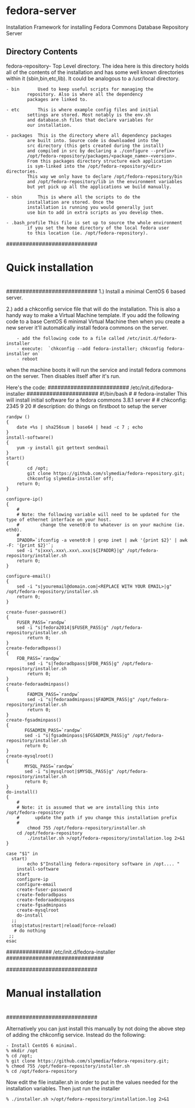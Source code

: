 # fedora-server
Installation Framework for installing Fedora Commons Database Repository Server

Directory Contents
-------------------

 fedora-repository-	Top Level directory. The idea here is this directory 
			holds all of the contents of the installation and 
			has some well known directories within it 
			(sbin,bin,etc,lib). It could be analogous to a 
			/usr/local directory. 

	- bin 		Used to keep useful scripts for managing the 
			repository. Also is where all the dependency 
			packages are linked to. 
			
	- etc		This is where example config files and initial 
			settings are stored. Most notably is the env.sh 
			and database.sh files that declare variables for
			our installation. 
	
	- packages	This is the directory where all dependency packages
			are built into. Source code is downloaded into the 
			src directory (this gets created during the install) 
			and compiled in src by declaring a ./configure --prefix=
			/opt/fedora-repository/packages/<package_name>-<version>.
			From this packages directory structure each application 
			is sym-linked into the /opt/fedora-repository/<dir> directories. 
			This way we only have to declare /opt/fedora-repository/bin 
			and /opt/fedora-repository/lib in the environment variables 
			but yet pick up all the applications we build manually. 
	
	- sbin		This is where all the scripts to do the
			installation are stored. Once the 
			installation is running you would generally just 
			use bin to add in extra scripts as you develop them. 
			
	- .bash_profile	This file is set up to source the whole environment 
			if you set the home directory of the local fedora user 
			to this location (ie. /opt/fedora-repository).

############################
#
# Quick installation
#
############################
  1.)  Install a minimal CentOS 6 based server. 
  
  2.) add a chkconfig service file that will do the installation. This is also a handy way to make a Virtual Machine template. If you add the following code to a base CentOS 6 minimal Virtual Machine then when you create a new server it'll automatically install fedora commons on the server. 
  
 		- add the following code to a file called /etc/init.d/fedora-installer
 		- execute:  `chkconfig --add fedora-installer; chkconfig fedora-installer on`
 		- reboot 
 when the machine boots it will run the service and install fedora commons on the server. Then disables itself after it's run. 

Here's the code:
######################### /etc/init.d/fedora-installer ######################
	#!/bin/bash
	#
	# fedora-installer This will install initial software for a fedora commons 3.8.1 server
	# 
	# chkconfig: 2345 9 20
	# description: do things on firstboot to setup the server

	randpw ()
	{
		date +%s | sha256sum | base64 | head -c 7 ; echo
	}
	install-software()
	{
		yum -y install git gettext sendmail
	}
	start()
	{
	    	cd /opt;
	    	git clone https://github.com/slymedia/fedora-repository.git;
	    	chkconfig slymedia-installer off;
		return 0;
	}

	configure-ip()
	{
		#
		# Note: the following variable will need to be updated for the type of ethernet interface on your host. 
		#        change the venet0:0 to whatever is on your machine (ie. eth0). 
		#
		IPADDR=`ifconfig -a venet0:0 | grep inet | awk '{print $2}' | awk -F: '{print $2}'`;
		sed -i "s|xxx\.xxx\.xxx\.xxx|${IPADDR}|g" /opt/fedora-repository/installer.sh
		return 0;
	}

	configure-email()
	{
		sed -i "s|youremail@domain.com|<REPLACE WITH YOUR EMAIL>|g" /opt/fedora-repository/installer.sh
		return 0;
	}

	create-fuser-password()
	{
		FUSER_PASS=`randpw`
		sed -i "s|fedora2014|$FUSER_PASS|g" /opt/fedora-repository/installer.sh
	        return 0;
	}
	create-fedoradbpass()
	{
	 	FDB_PASS=`randpw`
	        sed -i "s|fedoradbpass|$FDB_PASS|g" /opt/fedora-repository/installer.sh
	        return 0;
	}
	create-fedoraadminpass()
	{
	        FADMIN_PASS=`randpw`
	        sed -i "s|fedoraadminpass|$FADMIN_PASS|g" /opt/fedora-repository/installer.sh
	        return 0;
	}
	create-fgsadminpass()
	{
	       FGSADMIN_PASS=`randpw`
	       sed -i "s|fgsadminpass|$FGSADMIN_PASS|g" /opt/fedora-repository/installer.sh
	       return 0;
	}
	create-mysqlroot()
	{
	       MYSQL_PASS=`randpw`
	       sed -i "s|mysqlroot|$MYSQL_PASS|g" /opt/fedora-repository/installer.sh
	       return 0;
	}
	do-install()
	{
		#
		# Note: it is assumed that we are installing this into /opt/fedora-repository
		#      update the path if you change this installation prefix
		#
	        chmod 755 /opt/fedora-repository/installer.sh
		cd /opt/fedora-repository
	        ./installer.sh >/opt/fedora-repository/installation.log 2>&1
	}

	case "$1" in
	  start)
	    	echo $"Installing fedora-repository software in /opt.... "
		install-software
		start
		configure-ip
		configure-email
		create-fuser-password
		create-fedoradbpass
		create-fedoraadminpass
		create-fgsadminpass
		create-mysqlroot
		do-install
	  ;;
	  stop|status|restart|reload|force-reload)
	   # do nothing
	 ;;
	esac
##############  /etc/init.d/fedora-installer  ##############################

############################
#
# Manual installation
#
############################

Alternatively you can just install this manually by not doing the above step of adding the chkconfig service. Instead do the following:

	- Install CentOS 6 minimal.
	% mkdir /opt
	% cd /opt;
	% git clone https://github.com/slymedia/fedora-repository.git;
	% chmod 755 /opt/fedora-repository/installer.sh
	% cd /opt/fedora-repository

Now edit the file installer.sh in order to put in the values needed for the installation variables. 
Then just run the installer

	% ./installer.sh >/opt/fedora-repository/installation.log 2>&1
	
